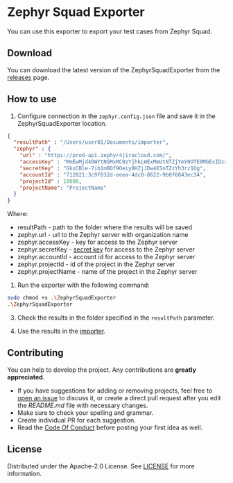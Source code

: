 # Zephyr Squad Exporter

You can use this exporter to export your test cases from Zephyr Squad.

## Download

You can download the latest version of the ZephyrSquadExporter from the [releases](https://github.com/testit-tms/migrators/releases/latest) page.

## How to use

1. Configure connection in the `zephyr.config.json` file and save it in the ZephyrSquadExporter location.

```json
{
  "resultPath" : "/Users/user01/Documents/importer",
  "zephyr" : {
    "url" : "https://prod-api.zephyr4jiracloud.com/",
    "accessKey" : "MmEwMjd4OWYtNGMxMC0zYjhkLWExMmUtNTZjYmY0OTE0MGExIDcxMjAyMCUzQTNjOWYwMzJkLWVlZWEtNGRjMC04NjIyLTliMGY2ODQzZWMzNCBVU0VSX0RFRkFVTFRfTkFNRQ",
    "secretKey" : "GkxCBle-7ib1mBOf9Oeiy8HZjJDw4ESnTZzYh3rz1Og",
    "accountId" : "712021:3c9f032d-eeea-4dc0-8622-9b0f6843ec34",
    "projectId" : 10000,
    "projectName": "ProjectName"
  }
}
```

Where:

- resultPath - path to the folder where the results will be saved
- zephyr.url - url to the Zephyr server with organization name
- zephyr.accessKey - key for access to the Zephyr server
- zephyr.secretKey - [secret key](https://support.smartbear.com/zephyr-squad-cloud/docs/api/api-keys.html) for access to the Zephyr server
- zephyr.accountId - account id for access to the Zephyr server
- zephyr.projectId - id of the project in the Zephyr server
- zephyr.projectName - name of the project in the Zephyr server

1. Run the exporter with the following command:

```bash
sudo chmod +x .\ZephyrSquadExporter
.\ZephyrSquadExporter
```

3. Check the results in the folder specified in the `resultPath` parameter.

4. Use the results in the [importer](https://github.com/testit-tms/project-importer).

## Contributing

You can help to develop the project. Any contributions are **greatly appreciated**.

- If you have suggestions for adding or removing projects, feel free
  to [open an issue](https://github.com/testit-tms/migrators/issues/new) to discuss it, or create a direct pull
  request after you edit the *README.md* file with necessary changes.
- Make sure to check your spelling and grammar.
- Create individual PR for each suggestion.
- Read the [Code Of Conduct](https://github.com/testit-tms/migrators/blob/main/CODE_OF_CONDUCT.md) before posting
  your first idea as well.

## License

Distributed under the Apache-2.0 License.
See [LICENSE](https://github.com/testit-tms/migrators/blob/main/LICENSE) for more information.
